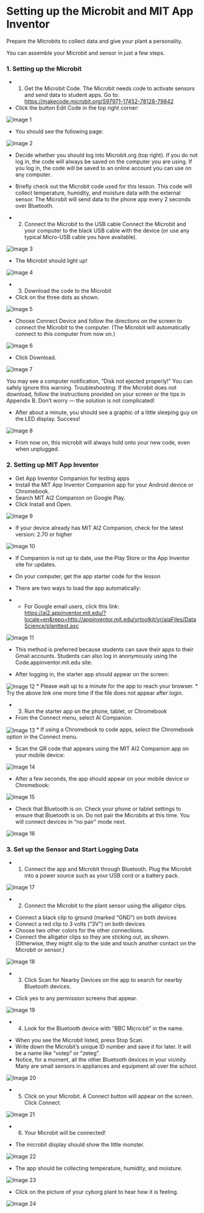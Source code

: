 # Setting up the Microbit and MIT App Inventor
Prepare the Microbits to collect data and give your plant a personality.

You can assemble your Microbit and sensor in just a few steps. 

### 1. Setting up the Microbit
* 1. Get the Microbit Code. 
The Microbit needs code to activate sensors and send data to student apps.
 Go to:  https://makecode.microbit.org/S97971-17452-78128-79842
 * Click the button Edit Code in the top right corner:
<img align="center"  src="./images/editMicrobit.png" title="Image 1">
 
 * You should see the following page:
<img align="center"  src="./images/MicrobitCode.png" title="Image 2">
 
 * Decide whether you should log into Microbit.org (top right). If you do not log in, the code will always be saved on the computer you are using. If you log in, the code will be saved to an online account you can use on any computer. 

 * Briefly check out the Microbit code used for this lesson. This code will collect temperature, humidity, and moisture data with the external sensor. The Microbit will send data to the phone app every 2 seconds over Bluetooth.  

 * 2. Connect the Microbit to the USB cable
Connect the Microbit and your computer to the black USB cable with the device (or use any typical Micro-USB cable you have available). 
<img align="center" src="./images/ConnectMicrobit.png" title="Image 3">

* The Microbit should light up!
<img align="center"  src="./images/LightMicrobit.png" title="Image 4">

* 3. Download the code to the Microbit
* Click on the three dots as shown.
<img align="center" src="./images/code1.png" title="Image 5">

* Choose Connect Device and follow the directions on the screen to connect the Microbit to the computer. (The Microbit will automatically connect to this computer from now on.)
<img align="center" src="./images/code2.png" title="Image 6">

* Click Download. 
<img align="center"  src="./images/code3.png" title="Image 7">

You may see a computer notification, “Disk not ejected properly!” You can safely ignore this warning.
Troubleshooting: If the Microbit does not download, follow the instructions provided on your screen or the tips in Appendix B. Don’t worry — the solution is not complicated! 

* After about a minute, you should see a graphic of a little sleeping guy on the LED display. Success! 
<img align="center"  src="./images/connected.png" title="Image 8">
 
* From now on, this microbit will always hold onto your new code, even when unplugged. 


### 2. Setting up MIT App Inventor

* Get App Inventor Companion for testing apps
* Install the MIT App Inventor Companion app for your Android device or Chromebook. 
* Search MIT AI2 Companion on Google Play. 
* Click Install and Open.
<img align="center"  src="./images/AI2-1.png" title="Image 9">

* If your device already has MIT AI2 Companion, check for the latest version: 2.70 or higher 
<img align="center"  src="./images/AI2-2.png" title="Image 10">

* If Companion is not up to date, use the Play Store or the App Inventor site for updates. 

* On your computer, get the app starter code for the lesson
* There are two ways to load the app automatically:
* * For Google email users, click this link: https://ai2.appinventor.mit.edu/?locale=en&repo=http://appinventor.mit.edu/yrtoolkit/yr/aiaFiles/DataScience/planttest.asc
<img align="center"  src="./images/AI1-3.png" title="Image 11">

* This method is preferred because students can save their apps to their  Gmail accounts.
Students can also log in anonymously using the Code.appinventor.mit.edu site.


* After logging in, the starter app should appear on the screen: 
<img align="center"  src="./images/starter.png" title="Image 12">
* Please wait up to a minute for the app to reach your browser.
* Try the above link one more time if the file does not appear after login. 
 


* 3. Run the starter app on the phone, tablet, or Chromebook  
* From the Connect menu, select AI Companion.
<img align="center"  src="./images/AI1-4.png" title="Image 13">
* If using a Chromebook to code apps, select the Chromebook option in the Connect menu.  


* Scan the QR code that appears using the MIT AI2 Companion app on your mobile device: 
<img align="center"  src="./images/AI1-5.png" title="Image 14">

* After a few seconds, the app should appear on your mobile device or Chromebook: 
<img align="center"  src="./images/AI1-6.png" title="Image 15">

* Check that Bluetooth is on.
Check your phone or tablet settings to ensure that Bluetooth is on. 
Do not pair the Microbits at this time. You will connect devices in “no pair” mode next.  
<img align="center"  src="./images/AI1-7.png" title="Image 16">

### 3. Set up the Sensor and Start Logging Data

* 1. Connect the app and Microbit through Bluetooth. Plug the Microbit into a power source such as your USB cord or a battery pack. 
<img align="center"  src="./images/micro-B.png" title="Image 17">

* 2. Connect the Microbit to the plant sensor using the alligator clips. 
- Connect a black clip to ground (marked “GND”) on both devices
- Connect a red clip to 3 volts (“3V”) on both devices
- Choose two other colors for the other connections. 
- Connect the alligator clips so they are sticking out, as shown. (Otherwise, they might slip to the side and touch another contact on the Microbit or sensor.)
<img align="center"  src="./images/micro-clips.png" title="Image 18">

* 3. Click Scan for Nearby Devices on the app to search for nearby Bluetooth devices. 
- Click yes to any permission screens that appear. 
 <img align="center"  src="./images/AI1-8.png" title="Image 19">

 * 4. Look for the Bluetooth device with “BBC Micro:bit” in the name. 
- When you see the Microbit listed, press Stop Scan. 
- Write down the Microbit’s unique ID number and save it for later. It will be a name like “votep” or “zeteg”.
- Notice, for a moment, all the other Bluetooth devices in your vicinity. Many are small sensors in appliances and equipment all over the school. 
<img align="center"  src="./images/AI1-9.png" title="Image 20">

* 5. Click on your Microbit. A Connect button will appear on the screen. Click Connect. 
<img align="center"  src="./images/AI1-10.png" title="Image 21">

* 6. Your Microbit will be connected!	
- The microbit display should show the little monster.
<img align="center"  src="./images/micro-m.png" title="Image 22">

- The app should be collecting temperature, humidity, and moisture.  
<img align="center"  src="./images/AI1-11.png" title="Image 23">

- Click on the picture of your cyborg plant to hear how it is feeling.  
<img align="center"  src="./images/AI1-12.png" title="Image 24">